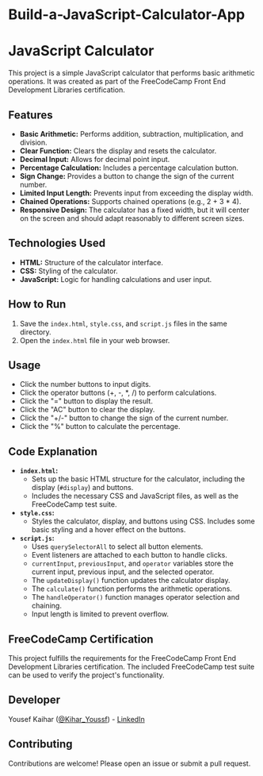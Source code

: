 # Build-a-JavaScript-Calculator-App

# JavaScript Calculator

This project is a simple JavaScript calculator that performs basic arithmetic operations. It was created as part of the FreeCodeCamp Front End Development Libraries certification.

## Features

*   **Basic Arithmetic:** Performs addition, subtraction, multiplication, and division.
*   **Clear Function:** Clears the display and resets the calculator.
*   **Decimal Input:** Allows for decimal point input.
*   **Percentage Calculation:** Includes a percentage calculation button.
*   **Sign Change:**  Provides a button to change the sign of the current number.
*   **Limited Input Length:** Prevents input from exceeding the display width.
*   **Chained Operations:** Supports chained operations (e.g., 2 + 3 * 4).
*   **Responsive Design:**  The calculator has a fixed width, but it will center on the screen and should adapt reasonably to different screen sizes.

## Technologies Used

*   **HTML:**  Structure of the calculator interface.
*   **CSS:** Styling of the calculator.
*   **JavaScript:**  Logic for handling calculations and user input.

## How to Run

1.  Save the `index.html`, `style.css`, and `script.js` files in the same directory.
2.  Open the `index.html` file in your web browser.

## Usage

*   Click the number buttons to input digits.
*   Click the operator buttons (+, -, \*, /) to perform calculations.
*   Click the "=" button to display the result.
*   Click the "AC" button to clear the display.
*   Click the "+/-" button to change the sign of the current number.
*   Click the "%" button to calculate the percentage.

## Code Explanation

*   **`index.html`:**
    *   Sets up the basic HTML structure for the calculator, including the display (`#display`) and buttons.
    *   Includes the necessary CSS and JavaScript files, as well as the FreeCodeCamp test suite.
*   **`style.css`:**
    *   Styles the calculator, display, and buttons using CSS.  Includes some basic styling and a hover effect on the buttons.
*   **`script.js`:**
    *   Uses `querySelectorAll` to select all button elements.
    *   Event listeners are attached to each button to handle clicks.
    *   `currentInput`, `previousInput`, and `operator` variables store the current input, previous input, and the selected operator.
    *   The `updateDisplay()` function updates the calculator display.
    *   The `calculate()` function performs the arithmetic operations.
    *   The `handleOperator()` function manages operator selection and chaining.
    *   Input length is limited to prevent overflow.

## FreeCodeCamp Certification

This project fulfills the requirements for the FreeCodeCamp Front End Development Libraries certification. The included FreeCodeCamp test suite can be used to verify the project's functionality.

## Developer

Yousef Kaihar ([@Kihar_Youssf](https://x.com/Kihar_Youssf)) - [LinkedIn](https://www.linkedin.com/in/YOUR_LINKEDIN_PROFILE)

## Contributing

Contributions are welcome! Please open an issue or submit a pull request.

